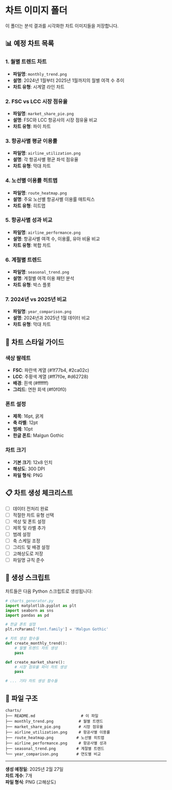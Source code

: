# 차트 이미지 폴더

이 폴더는 분석 결과를 시각화한 차트 이미지들을 저장합니다.

## 📊 예정 차트 목록

### 1. 월별 트렌드 차트
- **파일명**: `monthly_trend.png`
- **설명**: 2024년 1월부터 2025년 1월까지의 월별 여객 수 추이
- **차트 유형**: 시계열 라인 차트

### 2. FSC vs LCC 시장 점유율
- **파일명**: `market_share_pie.png`
- **설명**: FSC와 LCC 항공사의 시장 점유율 비교
- **차트 유형**: 파이 차트

### 3. 항공사별 평균 이용률
- **파일명**: `airline_utilization.png`
- **설명**: 각 항공사별 평균 좌석 점유율
- **차트 유형**: 막대 차트

### 4. 노선별 이용률 히트맵
- **파일명**: `route_heatmap.png`
- **설명**: 주요 노선별 항공사별 이용률 매트릭스
- **차트 유형**: 히트맵

### 5. 항공사별 성과 비교
- **파일명**: `airline_performance.png`
- **설명**: 항공사별 여객 수, 이용률, 유아 비율 비교
- **차트 유형**: 복합 차트

### 6. 계절별 트렌드
- **파일명**: `seasonal_trend.png`
- **설명**: 계절별 여객 이용 패턴 분석
- **차트 유형**: 박스 플롯

### 7. 2024년 vs 2025년 비교
- **파일명**: `year_comparison.png`
- **설명**: 2024년과 2025년 1월 데이터 비교
- **차트 유형**: 막대 차트

## 🎨 차트 스타일 가이드

### 색상 팔레트
- **FSC**: 파란색 계열 (#1f77b4, #2ca02c)
- **LCC**: 주황색 계열 (#ff7f0e, #d62728)
- **배경**: 흰색 (#ffffff)
- **그리드**: 연한 회색 (#f0f0f0)

### 폰트 설정
- **제목**: 16pt, 굵게
- **축 라벨**: 12pt
- **범례**: 10pt
- **한글 폰트**: Malgun Gothic

### 차트 크기
- **기본 크기**: 12x8 인치
- **해상도**: 300 DPI
- **파일 형식**: PNG

## 📋 차트 생성 체크리스트

- [ ] 데이터 전처리 완료
- [ ] 적절한 차트 유형 선택
- [ ] 색상 및 폰트 설정
- [ ] 제목 및 라벨 추가
- [ ] 범례 설정
- [ ] 축 스케일 조정
- [ ] 그리드 및 배경 설정
- [ ] 고해상도로 저장
- [ ] 파일명 규칙 준수

## 🔧 생성 스크립트

차트들은 다음 Python 스크립트로 생성됩니다:

```python
# charts_generator.py
import matplotlib.pyplot as plt
import seaborn as sns
import pandas as pd

# 한글 폰트 설정
plt.rcParams['font.family'] = 'Malgun Gothic'

# 차트 생성 함수들
def create_monthly_trend():
    # 월별 트렌드 차트 생성
    pass

def create_market_share():
    # 시장 점유율 파이 차트 생성
    pass

# ... 기타 차트 생성 함수들
```

## 📁 파일 구조

```
charts/
├── README.md                    # 이 파일
├── monthly_trend.png           # 월별 트렌드
├── market_share_pie.png        # 시장 점유율
├── airline_utilization.png     # 항공사별 이용률
├── route_heatmap.png          # 노선별 히트맵
├── airline_performance.png     # 항공사별 성과
├── seasonal_trend.png         # 계절별 트렌드
└── year_comparison.png        # 연도별 비교
```

---

**생성 예정일**: 2025년 2월 27일  
**차트 개수**: 7개  
**파일 형식**: PNG (고해상도) 